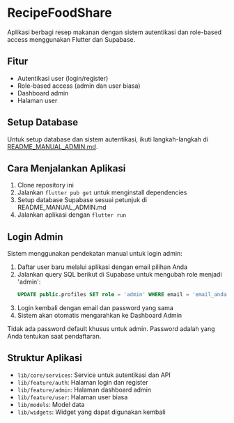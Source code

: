 # RecipeFoodShare

Aplikasi berbagi resep makanan dengan sistem autentikasi dan role-based access menggunakan Flutter dan Supabase.

## Fitur

- Autentikasi user (login/register)
- Role-based access (admin dan user biasa)
- Dashboard admin
- Halaman user

## Setup Database

Untuk setup database dan sistem autentikasi, ikuti langkah-langkah di [README_MANUAL_ADMIN.md](README_MANUAL_ADMIN.md).

## Cara Menjalankan Aplikasi

1. Clone repository ini
2. Jalankan `flutter pub get` untuk menginstall dependencies
3. Setup database Supabase sesuai petunjuk di README_MANUAL_ADMIN.md
4. Jalankan aplikasi dengan `flutter run`

## Login Admin

Sistem menggunakan pendekatan manual untuk login admin:

1. Daftar user baru melalui aplikasi dengan email pilihan Anda
2. Jalankan query SQL berikut di Supabase untuk mengubah role menjadi 'admin':
   ```sql
   UPDATE public.profiles SET role = 'admin' WHERE email = 'email_anda@example.com';
   ```
3. Login kembali dengan email dan password yang sama
4. Sistem akan otomatis mengarahkan ke Dashboard Admin

Tidak ada password default khusus untuk admin. Password adalah yang Anda tentukan saat pendaftaran.

## Struktur Aplikasi

- `lib/core/services`: Service untuk autentikasi dan API
- `lib/feature/auth`: Halaman login dan register
- `lib/feature/admin`: Halaman dashboard admin
- `lib/feature/user`: Halaman user biasa
- `lib/models`: Model data
- `lib/widgets`: Widget yang dapat digunakan kembali
